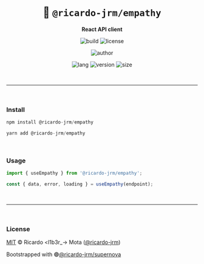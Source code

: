 <div align="center">

# 🌸 `@ricardo-jrm/empathy`

<b>React API client</b>

![build](https://img.shields.io/github/workflow/status/ricardo-jrm/empathy/Continuous%20Integration?style=for-the-badge)
![license](https://img.shields.io/github/license/ricardo-jrm/empathy?style=for-the-badge)

![author](<https://img.shields.io/badge/Author-Ricardo%20%3Cl1b3r__--%3E%20Mota%20(%40ricardo--jrm)-orange?style=for-the-badge>)

![lang](https://img.shields.io/github/languages/top/ricardo-jrm/empathy?style=for-the-badge)
![version](https://img.shields.io/npm/v/@ricardo-jrm/empathy?style=for-the-badge)
![size](https://img.shields.io/bundlephobia/min/@ricardo-jrm/empathy?style=for-the-badge)

</div>

<br />

---

<br />

### <b>Install</b>

```ts
npm install @ricardo-jrm/empathy

yarn add @ricardo-jrm/empathy
```

<br />

### <b>Usage</b>

```ts
import { useEmpathy } from '@ricardo-jrm/empathy';

const { data, error, loading } = useEmpathy(endpoint);
```

<br />

---

<br />

### <b>License</b>

[MIT](https://github.com/ricardo-jrm/empathy/blob/main/LICENSE) © Ricardo <l1b3r\_-> Mota ([@ricardo-jrm](https://github.com/ricardo-jrm))

Bootstrapped with 🟣[@ricardo-jrm/supernova](https://github.com/ricardo-jrm/supernova)

<br />
